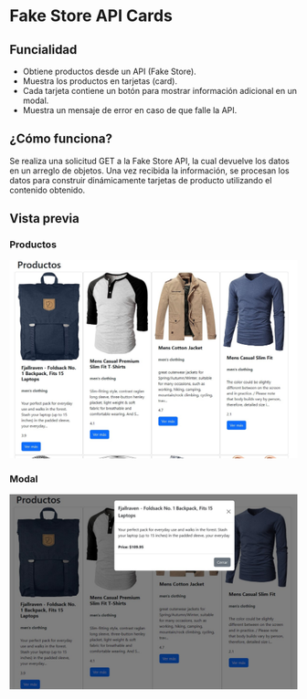 # Fake Store API Cards

## Funcialidad
- Obtiene productos desde un API (Fake Store).
- Muestra los productos en tarjetas (card).
- Cada tarjeta contiene un botón para mostrar información adicional en un modal.
- Muestra un mensaje de error en caso de que falle la API.

##  ¿Cómo funciona?
Se realiza una solicitud GET a la Fake Store API, la cual devuelve los datos en un arreglo de objetos. Una vez recibida la información, se procesan los datos para construir dinámicamente tarjetas de producto utilizando el contenido obtenido.

## Vista previa
### Productos
![tarjetas](https://github.com/R1ymundo/ejercicoFetch/blob/main/img/productos.jpg?raw=true)

### Modal
![modal](https://github.com/R1ymundo/ejercicoFetch/blob/main/img/modal.jpg?raw=true)

